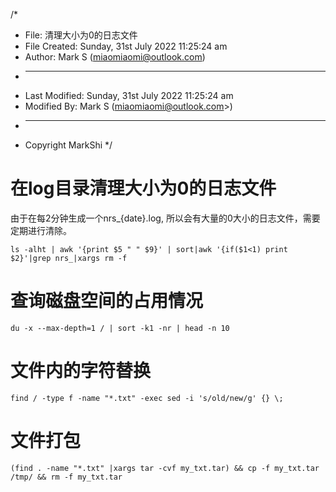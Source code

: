 /*
 * File: 清理大小为0的日志文件
 * File Created: Sunday, 31st July 2022 11:25:24 am
 * Author: Mark S (miaomiaomi@outlook.com)
 * -----
 * Last Modified: Sunday, 31st July 2022 11:25:24 am
 * Modified By: Mark S (miaomiaomi@outlook.com>)
 * -----
 * Copyright MarkShi
 */

# 在log目录清理大小为0的日志文件

由于在每2分钟生成一个nrs_{date}.log, 所以会有大量的0大小的日志文件，需要定期进行清除。

```shell
ls -alht | awk '{print $5 " " $9}' | sort|awk '{if($1<1) print $2}'|grep nrs_|xargs rm -f
```

# 查询磁盘空间的占用情况

```shell
du -x --max-depth=1 / | sort -k1 -nr | head -n 10
```

# 文件内的字符替换
    
```shell
find / -type f -name "*.txt" -exec sed -i 's/old/new/g' {} \;
```

# 文件打包

```shell
(find . -name "*.txt" |xargs tar -cvf my_txt.tar) && cp -f my_txt.tar /tmp/ && rm -f my_txt.tar
```
